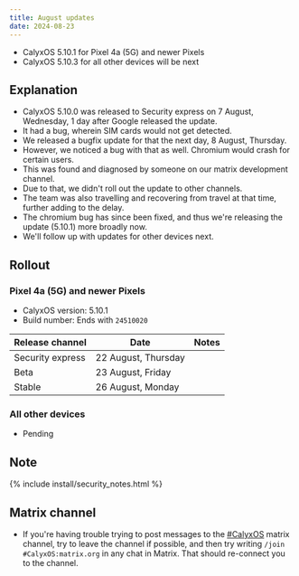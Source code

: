 ```yaml
---
title: August updates
date: 2024-08-23
---
```


* CalyxOS 5.10.1 for Pixel 4a (5G) and newer Pixels
* CalyxOS 5.10.3 for all other devices will be next

## Explanation
* CalyxOS 5.10.0 was released to Security express on 7 August, Wednesday, 1 day after Google released the update.
* It had a bug, wherein SIM cards would not get detected.
* We released a bugfix update for that the next day, 8 August, Thursday.
* However, we noticed a bug with that as well. Chromium would crash for certain users.
* This was found and diagnosed by someone on our matrix development channel.
* Due to that, we didn't roll out the update to other channels.
* The team was also travelling and recovering from travel at that time, further adding to the delay.
* The chromium bug has since been fixed, and thus we're releasing the update (5.10.1) more broadly now.
* We'll follow up with updates for other devices next.

## Rollout

### Pixel 4a (5G) and newer Pixels

* CalyxOS version: 5.10.1
* Build number: Ends with `24510020`

| Release channel  | Date   | Notes |
| ---------------- | ------ | ------ |
| Security express | 22 August, Thursday |  |
| Beta | 23 August, Friday |  |
| Stable | 26 August, Monday |  |

### All other devices

* Pending

## Note

{% include install/security_notes.html %}

## Matrix channel

* If you're having trouble trying to post messages to the [#CalyxOS](https://matrix.to/#/#CalyxOS:matrix.org) matrix channel, try to leave the channel if possible, and then try writing `/join #CalyxOS:matrix.org` in any chat in Matrix. That should re-connect you to the channel.
